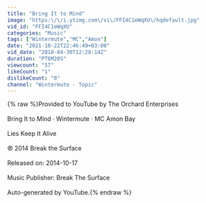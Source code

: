 ```yaml
---
title: "Bring It to Mind"
image: "https:\/\/i.ytimg.com\/vi\/FFI4C1eWqXU\/hqdefault.jpg"
vid_id: "FFI4C1eWqXU"
categories: "Music"
tags: ["Wintermute","MC","Amon"]
date: "2021-10-22T22:46:49+03:00"
vid_date: "2018-04-30T12:28:14Z"
duration: "PT6M20S"
viewcount: "57"
likeCount: "1"
dislikeCount: "0"
channel: "Wintermute - Topic"
---
```

{% raw %}Provided to YouTube by The Orchard Enterprises<br /><br />Bring It to Mind · Wintermute · MC Amon Bay<br /><br />Lies Keep It Alive<br /><br />℗ 2014 Break the Surface<br /><br />Released on: 2014-10-17<br /><br />Music Publisher: Break The Surface<br /><br />Auto-generated by YouTube.{% endraw %}
